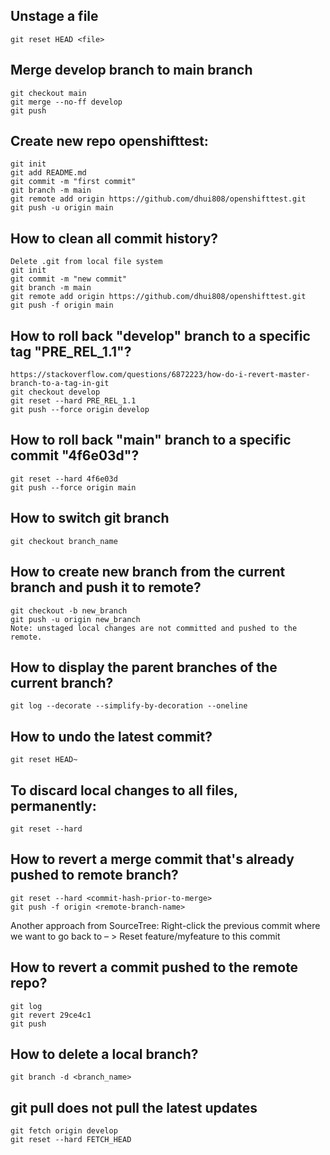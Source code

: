 ## Unstage a file
    git reset HEAD <file>
    
## Merge develop branch to main branch
    git checkout main
    git merge --no-ff develop
    git push

## Create new repo openshifttest:
    git init  
    git add README.md  
    git commit -m "first commit"  
    git branch -m main  
    git remote add origin https://github.com/dhui808/openshifttest.git  
    git push -u origin main  

## How to clean all commit history?
    Delete .git from local file system  
    git init  
    git commit -m "new commit"  
    git branch -m main  
    git remote add origin https://github.com/dhui808/openshifttest.git  
    git push -f origin main

## How to roll back "develop" branch to a specific tag "PRE_REL_1.1"?
    https://stackoverflow.com/questions/6872223/how-do-i-revert-master-branch-to-a-tag-in-git  
    git checkout develop  
    git reset --hard PRE_REL_1.1  
    git push --force origin develop  

## How to roll back "main" branch to a specific commit "4f6e03d"?
    git reset --hard 4f6e03d  
    git push --force origin main 
  
## How to switch git branch
    git checkout branch_name

## How to create new branch from the current branch and push it to remote?
    git checkout -b new_branch  
    git push -u origin new_branch  
    Note: unstaged local changes are not committed and pushed to the remote.  

## How to display the parent branches of the current branch?
    git log --decorate --simplify-by-decoration --oneline

## How to undo the latest commit?
    git reset HEAD~  

## To discard local changes to all files, permanently: 
    git reset --hard
  
## How to revert a merge commit that's already pushed to remote branch?
    git reset --hard <commit-hash-prior-to-merge>  
    git push -f origin <remote-branch-name>
  
  Another approach from SourceTree:
  Right-click the previous commit where we want to go back to – > Reset feature/myfeature to this commit

## How to revert a commit pushed to the remote repo?
    git log  
    git revert 29ce4c1  
    git push
 
## How to delete a local branch?
    git branch -d <branch_name>
    
## git pull does not pull the latest updates
    git fetch origin develop
    git reset --hard FETCH_HEAD
